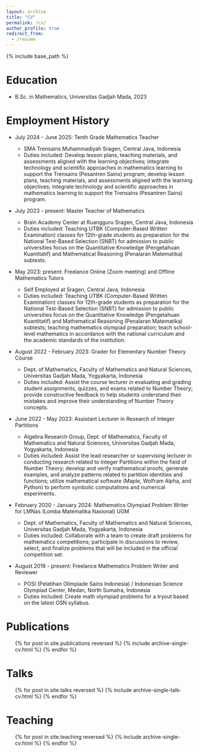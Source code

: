 ```yaml
---
layout: archive
title: "CV"
permalink: /cv/
author_profile: true
redirect_from:
  - /resume
---
```


{% include base_path %}

Education
======
* B.Sc. in Mathematics, Universitas Gadjah Mada, 2023

Employment History
======
* July 2024 - June 2025: Tenth Grade Mathematics Teacher
  * SMA Trensains Muhammadiyah Sragen, Central Java, Indonesia
  * Duties included: Develop lesson plans, teaching materials, and assessments aligned with the learning objectives; integrate technology and scientific approaches in mathematics learning to support the Trensains (Pesantren Sains) program; develop lesson plans, teaching materials, and assessments aligned with the learning objectives; integrate technology and scientific approaches in mathematics learning to support the Trensains (Pesantren Sains) program.

* July 2023 - present: Master Teacher of Mathematics
  * Brain Academy Center at Ruangguru Sragen, Central Java, Indonesia
  * Duties included: Teaching UTBK (Computer-Based Written Examination) classes for 12th-grade students as preparation for the National Test-Based Selection (SNBT) for admission to public universities focus on the Quantitative Knowledge (Pengetahuan Kuantitatif) and Mathematical Reasoning (Penalaran Matematika) subtests.
    
* May 2023: present: Freelance Online (Zoom meeting) and Offline Mathematics Tutors
  * Self Employed at Sragen, Central Java, Indonesia
  * Duties included: Teaching UTBK (Computer-Based Written Examination) classes for 12th-grade students as preparation for the National Test-Based Selection (SNBT) for admission to public universities focus on the Quantitative Knowledge (Pengetahuan Kuantitatif) and Mathematical Reasoning (Penalaran Matematika) subtests; teaching mathematics olympiad preparation; teach school-level mathematics in accordance with the national curriculum and the academic standards of the institution.
    
* August 2022 - February 2023: Grader for Elementary Number Theory Course
  * Dept. of Mathematics, Faculty of Mathematics and Natural Sciences, Universitas Gadjah Mada, Yogyakarta, Indonesia
  * Duties included: Assist the course lecturer in evaluating and grading student assignments, quizzes, and exams related to Number Theory; provide constructive feedback to help students understand their mistakes and improve their understanding of Number Theory concepts.

* June 2022 - May 2023: Assistant Lecturer in Research of Integer Partitions
  * Algebra Research Group, Dept. of Mathematics, Faculty of Mathematics and Natural Sciences, Universitas Gadjah Mada, Yogyakarta, Indonesia
  * Duties included: Assist the lead researcher or supervising lecturer in conducting research related to Integer Partitions within the field of Number Theory; develop and verify mathematical proofs, generate examples, and analyze patterns related to partition identities and functions; utilize mathematical software (Maple, Wolfram Alpha, and Python) to perform symbolic computations and numerical experiments.

* February 2020 - January 2024: Mathematics Olympiad Problem Writer for LMNas (Lomba Matematika Nasional) UGM
  * Dept. of Mathematics, Faculty of Mathematics and Natural Sciences, Universitas Gadjah Mada, Yogyakarta, Indonesia
  * Duties included: Collaborate with a team to create draft problems for mathematics competitions; participate in discussions to review, select, and finalize problems that will be included in the official competition set.

* August 2019 - present: Freelance Mathematics Problem Writer and Reviewer
  * POSI (Pelatihan Olimpiade Sains Indonesia) / Indonesian Science Olympiad Center, Medan, North Sumatra, Indonesia
  * Duties included: Create math olympiad problems for a tryout based on the latest OSN syllabus.


Publications
======
  <ul>{% for post in site.publications reversed %}
    {% include archive-single-cv.html %}
  {% endfor %}</ul>
  
Talks
======
  <ul>{% for post in site.talks reversed %}
    {% include archive-single-talk-cv.html  %}
  {% endfor %}</ul>
  
Teaching
======
  <ul>{% for post in site.teaching reversed %}
    {% include archive-single-cv.html %}
  {% endfor %}</ul>
